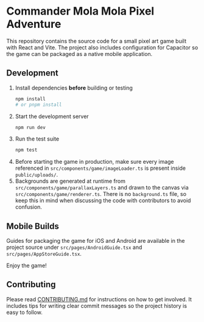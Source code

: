 # Commander Mola Mola Pixel Adventure

This repository contains the source code for a small pixel art game built with React and Vite. The project also includes configuration for Capacitor so the game can be packaged as a native mobile application.

## Development

1. Install dependencies **before** building or testing
   ```sh
   npm install
   # or pnpm install
   ```
2. Start the development server
   ```sh
   npm run dev
   ```
3. Run the test suite
   ```sh
   npm test
   ```
4. Before starting the game in production, make sure every image referenced in
   `src/components/game/imageLoader.ts` is present inside `public/uploads/`.
5. Backgrounds are generated at runtime from
   `src/components/game/parallaxLayers.ts` and drawn to the canvas via
   `src/components/game/renderer.ts`. There is no `background.ts` file, so keep
   this in mind when discussing the code with contributors to avoid confusion.

## Mobile Builds

Guides for packaging the game for iOS and Android are available in the project source under `src/pages/AndroidGuide.tsx` and `src/pages/AppStoreGuide.tsx`.

Enjoy the game!

## Contributing

Please read [CONTRIBUTING.md](CONTRIBUTING.md) for instructions on how to get involved.
It includes tips for writing clear commit messages so the project history is easy to follow.
